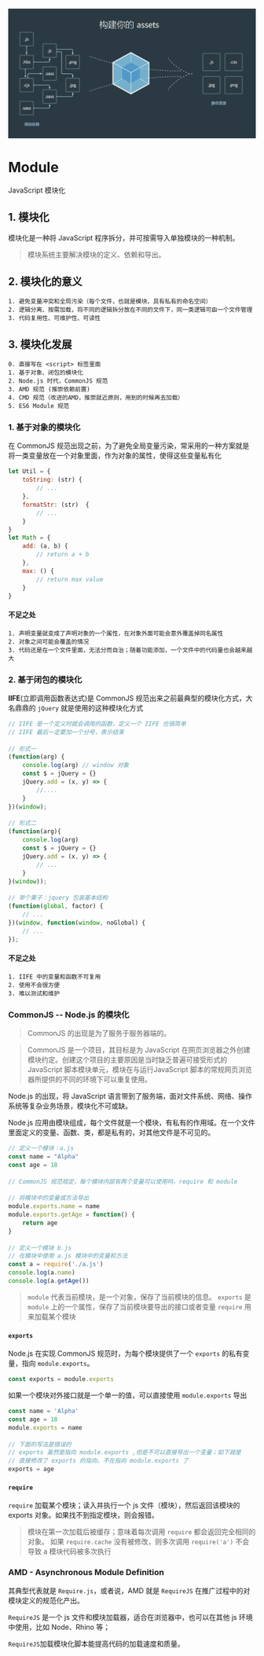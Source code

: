 
![webpack](./build-everything.png)

# Module  

JavaScript 模块化

## 1. 模块化

模块化是一种将 JavaScript 程序拆分，并可按需导入单独模块的一种机制。

> 模块系统主要解决模块的定义、依赖和导出。


## 2. 模块化的意义

```
1. 避免变量冲突和全局污染（每个文件，也就是模块，具有私有的命名空间）
2. 逻辑分离、按需加载，将不同的逻辑拆分放在不同的文件下，同一类逻辑可由一个文件管理
3. 代码复用性、可维护性、可读性
```

## 3. 模块化发展

```
0. 直接写在 <script> 标签里面
1. 基于对象、闭包的模块化 
2. Node.js 时代，CommonJS 规范
3. AMD 规范 (推崇依赖前置)
4. CMD 规范（改进的AMD，推崇就近原则，用到的时候再去加载）
5. ES6 Module 规范
```

### 1. 基于对象的模块化

在 CommonJS 规范出现之前，为了避免全局变量污染，常采用的一种方案就是将一类变量放在一个对象里面，作为对象的属性，使得这些变量私有化

```javascript
let Util = {
    toString: (str) {
        // ...
    },
    formatStr: (str)  {
        // ...
    }
}
let Math = {
    add: (a, b) {
        // return a + b 
    },
    max: () {
        // return max value
    }
}
```

#### 不足之处

```
1. 声明变量就变成了声明对象的一个属性，在对象外面可能会意外覆盖掉同名属性
2. 对象之间可能会覆盖的情况
3. 代码还是在一个文件里面，无法分而自治；随着功能添加，一个文件中的代码量也会越来越大
```

### 2. 基于闭包的模块化

**IIFE**(立即调用函数表达式)是 CommonJS 规范出来之前最典型的模块化方式，大名鼎鼎的 `jQuery` 就是使用的这种模块化方式

```javascript
// IIFE 是一个定义时就会调用的函数，定义一个 IIFE 也很简单
// IIFE 最后一定要加一个分号，表示结束

// 形式一
(function(arg) {
    console.log(arg) // window 对象
    const $ = jQuery = {}
    jQuery.add = (x, y) => {
        //....
    }
})(window);

// 形式二
(function(arg){
    console.log(arg)
    const $ = jQuery = {}
    jQuery.add = (x, y) => {
        // ...
    }
}(window));

// 举个栗子：jquery 包装基本结构
(function(global, factor) {
    // ...
})(window, function(window, noGlobal) {
    // ...
});
```

#### 不足之处

```
1. IIFE 中的变量和函数不可复用
2. 使用不会很方便
3. 难以测试和维护
```

### CommonJS -- Node.js 的模块化

> CommonJS 的出现是为了服务于服务器端的。

> CommonJS 是一个项目，其目标是为 JavaScript 在网页浏览器之外创建模块约定。创建这个项目的主要原因是当时缺乏普遍可接受形式的 JavaScript 脚本模块单元，模块在与运行JavaScript 脚本的常规网页浏览器所提供的不同的环境下可以重复使用。

Node.js 的出现，将 JavaScript 语言带到了服务端，面对文件系统、网络、操作系统等复杂业务场景，模块化不可或缺。 

Node.js 应用由模块组成，每个文件就是一个模块，有私有的作用域。在一个文件里面定义的变量、函数、类，都是私有的，对其他文件是不可见的。

```javascript
// 定义一个模块：a.js
const name = "Alpha"
const age = 18

// CommonJS 规范规定，每个模块内部有两个变量可以使用吗，require 和 module

// 将模块中的变量或方法导出
module.exports.name = name
module.exports.getAge = function() {
    return age
}

// 定义一个模块 b.js
// 在模块中使用 a.js 模块中的变量和方法
const a = require('./a.js')
console.log(a.name)
console.log(a.getAge())
```

> `module` 代表当前模块，是一个对象，保存了当前模块的信息。
> `exports` 是 `module` 上的一个属性，保存了当前模块要导出的接口或者变量
> `require` 用来加载某个模块

#### `exports` 

Node.js 在实现 CommonJS 规范时，为每个模块提供了一个 `exports` 的私有变量，指向 `module.exports`。

```javascript
const exports = module.exports
```

如果一个模块对外接口就是一个单一的值，可以直接使用 `module.exports` 导出

```javascript
const name = 'Alpha'
const age = 18
module.exports = name

// 下面的写法是错误的
// exports 虽然是指向 module.exports ,但是不可以直接导出一个变量；如下就是
// 直接修改了 exports 的指向，不在指向 module.exports 了
exports = age
```

#### `require`

`require` 加载某个模块；读入并执行一个 js 文件（模块），然后返回该模块的 exports 对象。如果找不到指定模块，则会报错。

> 模块在第一次加载后被缓存；意味着每次调用 `require` 都会返回完全相同的对象。
> 如果 `require.cache` 没有被修改，则多次调用 `require('a')` 不会导致 a 模块代码被多次执行

### AMD - Asynchronous Module Definition

其典型代表就是 `Require.js`，或者说，AMD 就是 `RequireJS` 在推广过程中的对模块定义的规范化产出。

`RequireJS` 是一个 js 文件和模块加载器，适合在浏览器中，也可以在其他 js 环境中使用，比如 Node、Rhino 等；

`RequireJS`加载模块化脚本能提高代码的加载速度和质量。

